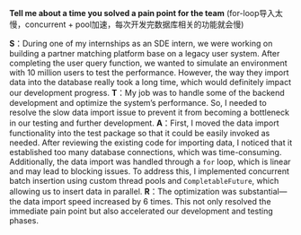 **Tell me about a time you solved a pain point for the team** (for-loop导入太慢，concurrent + pool加速，每次开发完数据库相关的功能就会慢)

**S**：During one of my internships as an SDE intern, we were working on building a partner matching platform base on a legacy user system. After completing the user query function, we wanted to simulate an environment with 10 million users to test the performance. However, the way they import data into the database really took a long time, which would definitely impact our development progress.
**T**：My job was to handle some of the backend development and optimize the system’s performance. So, I needed to resolve the slow data import issue to prevent it from becoming a bottleneck in our testing and further development.
**A**：First, I moved the data import functionality into the test package so that it could be easily invoked as needed. After reviewing the existing code for importing data, I noticed that it established too many database connections, which was time-consuming. Additionally, the data import was handled through a `for` loop, which is linear and may lead to blocking issues. To address this, I implemented concurrent batch insertion using custom thread pools and `CompletableFuture`, which allowing us to insert data in parallel.
**R**：The optimization was substantial—the data import speed increased by 6 times. This not only resolved the immediate pain point but also accelerated our development and testing phases.